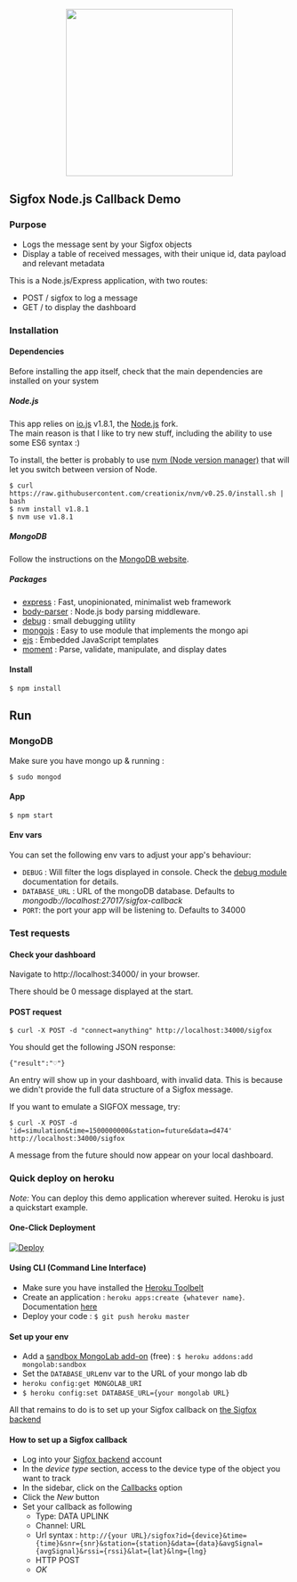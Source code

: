 <p align="center"><img src ="http://www.sigfox.com/themes/custom/sigfox/images/logo-2016.svg" width="300"></p>

## Sigfox Node.js Callback Demo

### Purpose

* Logs the message sent by your Sigfox objects
* Display a table of received messages, with their unique id, data payload and relevant metadata

This is a Node.js/Express application, with two routes:

* POST / sigfox to log a message
* GET / to display the dashboard


### Installation

#### Dependencies

Before installing the app itself, check that the main dependencies are installed on your system

##### Node.js

This app relies on [io.js](http://iojs.org) v1.8.1, the [Node.js](http://nodejs.org) fork.  
The main reason is that I like to try new stuff, including the ability to use some ES6 syntax :)

To install, the better is probably to use [nvm (Node version manager)](https://github.com/creationix/nvm) that will let you switch between version of Node.

```
$ curl https://raw.githubusercontent.com/creationix/nvm/v0.25.0/install.sh | bash
$ nvm install v1.8.1
$ nvm use v1.8.1
```

##### MongoDB

Follow the instructions on the [MongoDB website](https://www.mongodb.org/downloads).


##### Packages

* [express](http://expressjs.com) : Fast, unopinionated, minimalist web framework
* [body-parser](http://npmjs.com/body-parser) : Node.js body parsing middleware.
* [debug](http://npmjs.com/debug) : small debugging utility
* [mongojs](http://npmjs.com/mongojs) : Easy to use module that implements the mongo api
* [ejs](http://npmjs.com/ejs) : Embedded JavaScript templates
* [moment](http://npmjs.com/moment) : Parse, validate, manipulate, and display dates

#### Install

````
$ npm install
````

## Run

### MongoDB

Make sure you have mongo up & running :

```
$ sudo mongod
```


#### App
```
$ npm start
```

#### Env vars

You can set the following env vars to adjust your app's behaviour:

* `DEBUG` : Will filter the logs displayed in console. Check the [debug module](https://github.com/visionmedia/debug) documentation for details.
* `DATABASE_URL` : URL of the mongoDB database. Defaults to _mongodb://localhost:27017/sigfox-callback_
* `PORT`: the port your app will be listening to. Defaults to 34000


### Test requests

#### Check your dashboard

Navigate to http://localhost:34000/ in your browser.

There should be 0 message displayed at the start.

#### POST request

```
$ curl -X POST -d "connect=anything" http://localhost:34000/sigfox
```

You should get the following JSON response:
```
{"result":"♡"}
```

An entry will show up in your dashboard, with invalid data. This is because we didn't provide the full data structure of a Sigfox message.  

If you want to emulate a SIGFOX message, try:  

```
$ curl -X POST -d 'id=simulation&time=1500000000&station=future&data=d474' http://localhost:34000/sigfox
```

A message from the future should now appear on your local dashboard.

### Quick deploy on heroku

_Note:_ You can deploy this demo application wherever suited. Heroku is just a quickstart example.

#### One-Click Deployment

[![Deploy](https://www.herokucdn.com/deploy/button.png)](https://heroku.com/deploy?template=https://github.com/nicolsc/sigfox-callback-demo/tree/master)

#### Using CLI (Command Line Interface)

* Make sure you have installed the [Heroku Toolbelt](https://toolbelt.heroku.com/)
* Create an application : `heroku apps:create {whatever name}`. Documentation [here](https://devcenter.heroku.com/articles/creating-apps)
* Deploy your code : `$ git push heroku master`

#### Set up your env
* Add a [sandbox MongoLab add-on](https://elements.heroku.com/addons/mongolab#addon-docs) (free) : `$ heroku addons:add mongolab:sandbox`
* Set the `DATABASE_URL`env var to the URL of your mongo lab db
* `heroku config:get MONGOLAB_URI`
* `$ heroku config:set DATABASE_URL={your mongolab URL}`

All that remains to do is to set up your Sigfox callback on [the Sigfox backend](https://backend.sigfox.com)


#### How to set up a Sigfox callback

* Log into your [Sigfox backend](http://backend.sigfox.com) account
* In the _device type_ section, access to the device type of the object you want to track
* In the sidebar, click on the [Callbacks](http://backend.sigfox.com/devictype/:key/callbacks) option
* Click the _New_ button
* Set your callback as following
  * Type: DATA UPLINK
  * Channel: URL
  * Url syntax :   `http://{your URL}/sigfox?id={device}&time={time}&snr={snr}&station={station}&data={data}&avgSignal={avgSignal}&rssi={rssi}&lat={lat}&lng={lng}`
  * HTTP POST
  * _OK_
  
